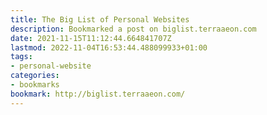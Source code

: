 ```yaml
---
title: The Big List of Personal Websites
description: Bookmarked a post on biglist.terraaeon.com
date: 2021-11-15T11:12:44.664841707Z
lastmod: 2022-11-04T16:53:44.488099933+01:00
tags:
- personal-website
categories:
- bookmarks
bookmark: http://biglist.terraaeon.com/
---
```



